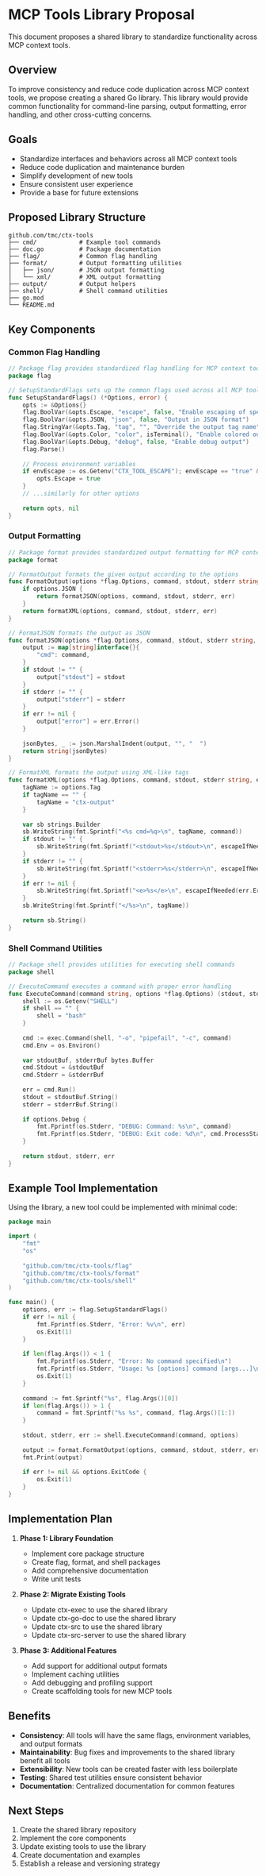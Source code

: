 # MCP Tools Library Proposal

This document proposes a shared library to standardize functionality across MCP context tools.

## Overview

To improve consistency and reduce code duplication across MCP context tools, we propose creating a shared Go library. This library would provide common functionality for command-line parsing, output formatting, error handling, and other cross-cutting concerns.

## Goals

- Standardize interfaces and behaviors across all MCP context tools
- Reduce code duplication and maintenance burden
- Simplify development of new tools
- Ensure consistent user experience
- Provide a base for future extensions

## Proposed Library Structure

```
github.com/tmc/ctx-tools
├── cmd/            # Example tool commands
├── doc.go          # Package documentation
├── flag/           # Common flag handling
├── format/         # Output formatting utilities
│   ├── json/       # JSON output formatting
│   └── xml/        # XML output formatting
├── output/         # Output helpers
├── shell/          # Shell command utilities
├── go.mod
└── README.md
```

## Key Components

### Common Flag Handling

```go
// Package flag provides standardized flag handling for MCP context tools
package flag

// SetupStandardFlags sets up the common flags used across all MCP tools
func SetupStandardFlags() (*Options, error) {
    opts := &Options{}
    flag.BoolVar(&opts.Escape, "escape", false, "Enable escaping of special characters")
    flag.BoolVar(&opts.JSON, "json", false, "Output in JSON format")
    flag.StringVar(&opts.Tag, "tag", "", "Override the output tag name")
    flag.BoolVar(&opts.Color, "color", isTerminal(), "Enable colored output")
    flag.BoolVar(&opts.Debug, "debug", false, "Enable debug output")
    flag.Parse()
    
    // Process environment variables
    if envEscape := os.Getenv("CTX_TOOL_ESCAPE"); envEscape == "true" && !opts.Escape {
        opts.Escape = true
    }
    // ...similarly for other options
    
    return opts, nil
}
```

### Output Formatting

```go
// Package format provides standardized output formatting for MCP context tools
package format

// FormatOutput formats the given output according to the options
func FormatOutput(options *flag.Options, command, stdout, stderr string, err error) string {
    if options.JSON {
        return formatJSON(options, command, stdout, stderr, err)
    }
    return formatXML(options, command, stdout, stderr, err)
}

// FormatJSON formats the output as JSON
func formatJSON(options *flag.Options, command, stdout, stderr string, err error) string {
    output := map[string]interface{}{
        "cmd": command,
    }
    if stdout != "" {
        output["stdout"] = stdout
    }
    if stderr != "" {
        output["stderr"] = stderr
    }
    if err != nil {
        output["error"] = err.Error()
    }
    
    jsonBytes, _ := json.MarshalIndent(output, "", "  ")
    return string(jsonBytes)
}

// FormatXML formats the output using XML-like tags
func formatXML(options *flag.Options, command, stdout, stderr string, err error) string {
    tagName := options.Tag
    if tagName == "" {
        tagName = "ctx-output"
    }
    
    var sb strings.Builder
    sb.WriteString(fmt.Sprintf("<%s cmd=%q>\n", tagName, command))
    if stdout != "" {
        sb.WriteString(fmt.Sprintf("<stdout>%s</stdout>\n", escapeIfNeeded(stdout, options.Escape)))
    }
    if stderr != "" {
        sb.WriteString(fmt.Sprintf("<stderr>%s</stderr>\n", escapeIfNeeded(stderr, options.Escape)))
    }
    if err != nil {
        sb.WriteString(fmt.Sprintf("<e>%s</e>\n", escapeIfNeeded(err.Error(), options.Escape)))
    }
    sb.WriteString(fmt.Sprintf("</%s>\n", tagName))
    
    return sb.String()
}
```

### Shell Command Utilities

```go
// Package shell provides utilities for executing shell commands
package shell

// ExecuteCommand executes a command with proper error handling
func ExecuteCommand(command string, options *flag.Options) (stdout, stderr string, err error) {
    shell := os.Getenv("SHELL")
    if shell == "" {
        shell = "bash"
    }
    
    cmd := exec.Command(shell, "-o", "pipefail", "-c", command)
    cmd.Env = os.Environ()
    
    var stdoutBuf, stderrBuf bytes.Buffer
    cmd.Stdout = &stdoutBuf
    cmd.Stderr = &stderrBuf
    
    err = cmd.Run()
    stdout = stdoutBuf.String()
    stderr = stderrBuf.String()
    
    if options.Debug {
        fmt.Fprintf(os.Stderr, "DEBUG: Command: %s\n", command)
        fmt.Fprintf(os.Stderr, "DEBUG: Exit code: %d\n", cmd.ProcessState.ExitCode())
    }
    
    return stdout, stderr, err
}
```

## Example Tool Implementation

Using the library, a new tool could be implemented with minimal code:

```go
package main

import (
    "fmt"
    "os"
    
    "github.com/tmc/ctx-tools/flag"
    "github.com/tmc/ctx-tools/format"
    "github.com/tmc/ctx-tools/shell"
)

func main() {
    options, err := flag.SetupStandardFlags()
    if err != nil {
        fmt.Fprintf(os.Stderr, "Error: %v\n", err)
        os.Exit(1)
    }
    
    if len(flag.Args()) < 1 {
        fmt.Fprintf(os.Stderr, "Error: No command specified\n")
        fmt.Fprintf(os.Stderr, "Usage: %s [options] command [args...]\n", os.Args[0])
        os.Exit(1)
    }
    
    command := fmt.Sprintf("%s", flag.Args()[0])
    if len(flag.Args()) > 1 {
        command = fmt.Sprintf("%s %s", command, flag.Args()[1:])
    }
    
    stdout, stderr, err := shell.ExecuteCommand(command, options)
    
    output := format.FormatOutput(options, command, stdout, stderr, err)
    fmt.Print(output)
    
    if err != nil && options.ExitCode {
        os.Exit(1)
    }
}
```

## Implementation Plan

1. **Phase 1: Library Foundation**
   - Implement core package structure
   - Create flag, format, and shell packages
   - Add comprehensive documentation
   - Write unit tests

2. **Phase 2: Migrate Existing Tools**
   - Update ctx-exec to use the shared library
   - Update ctx-go-doc to use the shared library
   - Update ctx-src to use the shared library
   - Update ctx-src-server to use the shared library

3. **Phase 3: Additional Features**
   - Add support for additional output formats
   - Implement caching utilities
   - Add debugging and profiling support
   - Create scaffolding tools for new MCP tools

## Benefits

- **Consistency**: All tools will have the same flags, environment variables, and output formats
- **Maintainability**: Bug fixes and improvements to the shared library benefit all tools
- **Extensibility**: New tools can be created faster with less boilerplate
- **Testing**: Shared test utilities ensure consistent behavior
- **Documentation**: Centralized documentation for common features

## Next Steps

1. Create the shared library repository
2. Implement the core components
3. Update existing tools to use the library
4. Create documentation and examples
5. Establish a release and versioning strategy